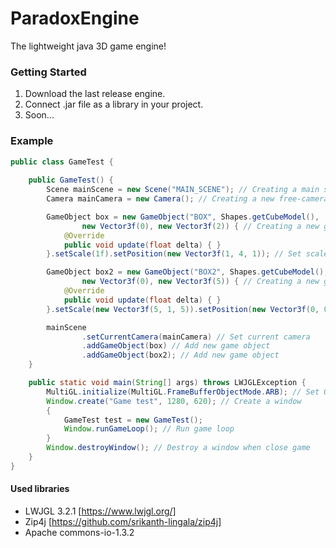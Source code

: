 # ParadoxEngine
 The lightweight java 3D game engine!

### Getting Started

1. Download the last release engine.
2. Connect .jar file as a library in your project.
3. Soon...

### Example 

```java
public class GameTest {
    
    public GameTest() {
        Scene mainScene = new Scene("MAIN_SCENE"); // Creating a main scene
        Camera mainCamera = new Camera(); // Creating a new free-camera

        GameObject box = new GameObject("BOX", Shapes.getCubeModel(), 
                new Vector3f(0), new Vector3f(2)) { // Creating a new game object
            @Override
            public void update(float delta) { }
        }.setScale(1f).setPosition(new Vector3f(1, 4, 1)); // Set scale & position

        GameObject box2 = new GameObject("BOX2", Shapes.getCubeModel(), 
                new Vector3f(0), new Vector3f(5)) { // Creating a new game object
            @Override
            public void update(float delta) { }
        }.setScale(new Vector3f(5, 1, 5)).setPosition(new Vector3f(0, 0, 0)); // Set scale & position

        mainScene
                .setCurrentCamera(mainCamera) // Set current camera
                .addGameObject(box) // Add new game object
                .addGameObject(box2); // Add new game object
    }

    public static void main(String[] args) throws LWJGLException {
        MultiGL.initialize(MultiGL.FrameBufferObjectMode.ARB); // Set OpenGL fbo mode
        Window.create("Game test", 1280, 620); // Create a window
        {
            GameTest test = new GameTest();
            Window.runGameLoop(); // Run game loop
        }
        Window.destroyWindow(); // Destroy a window when close game
    }
}
```

#### Used libraries
- LWJGL 3.2.1 [https://www.lwjgl.org/]
- Zip4j [https://github.com/srikanth-lingala/zip4j]
- Apache commons-io-1.3.2
